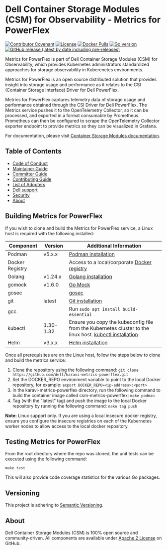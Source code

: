 <!--
Copyright (c) 2021 Dell Inc., or its subsidiaries. All Rights Reserved.

Licensed under the Apache License, Version 2.0 (the "License");
you may not use this file except in compliance with the License.
You may obtain a copy of the License at

    http://www.apache.org/licenses/LICENSE-2.0
-->

# Dell Container Storage Modules (CSM) for Observability - Metrics for PowerFlex

[![Contributor Covenant](https://img.shields.io/badge/Contributor%20Covenant-v2.0%20adopted-ff69b4.svg)](https://github.com/dell/csm/blob/main/docs/CODE_OF_CONDUCT.md)
[![License](https://img.shields.io/github/license/dell/karavi-metrics-powerflex)](LICENSE)
[![Docker Pulls](https://img.shields.io/docker/pulls/dellemc/csm-metrics-powerflex)](https://hub.docker.com/r/dellemc/csm-metrics-powerflex)
[![Go version](https://img.shields.io/github/go-mod/go-version/dell/karavi-metrics-powerflex)](go.mod)
[![GitHub release (latest by date including pre-releases)](https://img.shields.io/github/v/release/dell/karavi-metrics-powerflex?include_prereleases&label=latest&style=flat-square)](https://github.com/dell/karavi-metrics-powerflex/releases/latest)

Metrics for PowerFlex is part of Dell Container Storage Modules (CSM) for Observability, which provides Kubernetes administrators standardized approaches for storage observability in Kuberenetes environments.

Metrics for PowerFlex is an open source distributed solution that provides insight into storage usage and performance as it relates to the CSI (Container Storage Interface) Driver for Dell PowerFlex.

Metrics for PowerFlex captures telemetry data of storage usage and performance obtained through the CSI Driver for Dell PowerFlex. The Metrics service pushes it to the OpenTelemetry Collector, so it can be processed, and exported in a format consumable by Prometheus. Prometheus can then be configured to scrape the OpenTelemetry Collector exporter endpoint to provide metrics so they can be visualized in Grafana.

For documentation, please visit [Container Storage Modules documentation](https://dell.github.io/csm-docs/).

## Table of Contents

- [Code of Conduct](https://github.com/dell/csm/blob/main/docs/CODE_OF_CONDUCT.md)
- [Maintainer Guide](https://github.com/dell/csm/blob/main/docs/MAINTAINER_GUIDE.md)
- [Committer Guide](https://github.com/dell/csm/blob/main/docs/COMMITTER_GUIDE.md)
- [Contributing Guide](https://github.com/dell/csm/blob/main/docs/CONTRIBUTING.md)
- [List of Adopters](https://github.com/dell/csm/blob/main/docs/ADOPTERS.md)
- [Dell support](https://www.dell.com/support/incidents-online/en-us/contactus/product/container-storage-modules)
- [Security](https://github.com/dell/csm/blob/main/docs/SECURITY.md)
- [About](#about)

## Building Metrics for PowerFlex

If you wish to clone and build the Metrics for PowerFlex service, a Linux host is required with the following installed:

| Component       | Version   | Additional Information |
| --------------- | --------- | ---------------------- |
| Podman          | v5.x.x    | [Podman installation](https://podman.io/docs/installation) |
| Docker Registry |           | Access to a local/corporate [Docker registry](https://docs.docker.com/registry/) |
| Golang          | v1.24.x   | [Golang installation](https://github.com/travis-ci/gimme) |
| gomock          | v1.6.0    | [Go Mock](https://github.com/golang/mock) |
| gosec           |           | [gosec](https://github.com/securego/gosec) |
| git             | latest    | [Git installation](https://git-scm.com/book/en/v2/Getting-Started-Installing-Git) |
| gcc             |           | Run `sudo apt install build-essential` |
| kubectl         | 1.30-1.32 | Ensure you copy the kubeconfig file from the Kubernetes cluster to the linux host. [kubectl installation](https://kubernetes.io/docs/tasks/tools/install-kubectl/) |
| Helm            | v3.x.x    | [Helm installation](https://helm.sh/docs/intro/install/) |

Once all prerequisites are on the Linux host, follow the steps below to clone and build the metrics service:

1. Clone the repository using the following command: `git clone https://github.com/dell/karavi-metrics-powerflex.git`
2. Set the DOCKER_REPO environment variable to point to the local Docker repository, for example: `export DOCKER_REPO=<ip-address>:<port>`
3. In the karavi-metrics-powerflex directory, run the following command to build the container image called csm-metrics-powerflex: `make podman`
4. Tag (with the "latest" tag) and push the image to the local Docker repository by running the following command: `make tag push`

__Note:__ Linux support only. If you are using a local insecure docker registry, ensure you configure the insecure registries on each of the Kubernetes worker nodes to allow access to the local docker repository.

## Testing Metrics for PowerFlex

From the root directory where the repo was cloned, the unit tests can be executed using the following command:

```console
make test
```

This will also provide code coverage statistics for the various Go packages.

## Versioning

This project is adhering to [Semantic Versioning](https://semver.org/).

## About

Dell Container Storage Modules (CSM) is 100% open source and community-driven. All components are available
under [Apache 2 License](https://www.apache.org/licenses/LICENSE-2.0.html) on
GitHub.
